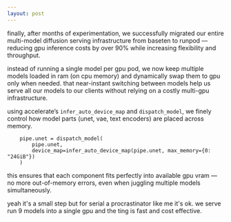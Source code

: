 ```yaml
---
layout: post
---
```


finally, after months of experimentation, we successfully migrated our entire multi-model diffusion serving infrastructure from baseten to runpod — reducing gpu inference costs by over 90% while increasing flexibility and throughput.

instead of running a single model per gpu pod, we now keep multiple models loaded in ram (on cpu memory) and dynamically swap them to gpu only when needed. that near-instant switching between models help us serve all our models to our clients without relying on a costly multi-gpu infrastructure. 

using accelerate’s `infer_auto_device_map` and `dispatch_model`, we finely control how model parts (unet, vae, text encoders) are placed across memory.

```code
    pipe.unet = dispatch_model(
        pipe.unet,
        device_map=infer_auto_device_map(pipe.unet, max_memory={0: "24GiB"})
    ) 
```

this ensures that each component fits perfectly into available gpu vram — no more out-of-memory errors, even when juggling multiple models simultaneously.

yeah it's a small step but for serial a procrastinator like me it's ok. we serve run 9 models into a single gpu and the ting is fast and cost effective.
